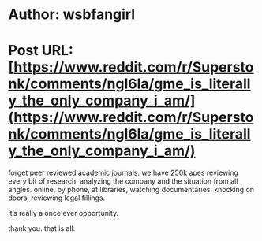 # Author: wsbfangirl
# Post URL: [https://www.reddit.com/r/Superstonk/comments/ngl6la/gme_is_literally_the_only_company_i_am/](https://www.reddit.com/r/Superstonk/comments/ngl6la/gme_is_literally_the_only_company_i_am/)


forget peer reviewed academic journals. we have 250k apes reviewing every bit of research. analyzing the company and the situation from all angles. online, by phone, at libraries, watching documentaries, knocking on doors, reviewing legal fillings. 

it’s really a once ever opportunity. 

thank you. that is all.